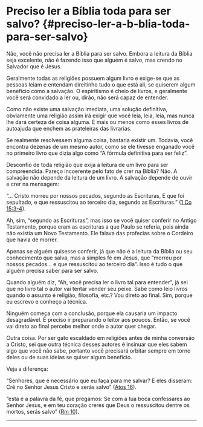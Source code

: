 # Preciso ler a Bíblia toda para ser salvo? {#preciso-ler-a-b-blia-toda-para-ser-salvo}

Não, você não precisa ler a Bíblia para ser salvo. Embora a leitura da Bíblia seja excelente, não é fazendo isso que alguém é salvo, mas crendo no Salvador que é Jesus.

Geralmente todas as religiões possuem algum livro e exige-se que as pessoas leiam e entendam direitinho tudo o que está ali, se quiserem algum benefício como a salvação. O espiritismo é cheio de livros, e geralmente você será convidado a ler ou, dirão, não será capaz de entender.

Como não existe uma salvação imediata, uma solução definitiva, obviamente uma religião assim irá exigir que você leia, leia, leia, mas nunca lhe dará certeza de coisa alguma. É mais ou menos como esses livros de autoajuda que enchem as prateleiras das livrarias.

Se realmente resolvessem alguma coisa, bastaria existir um. Todavia, você encontra dezenas de um mesmo autor, como se ele tivesse enganado você no primeiro livro que dizia algo como “A fórmula definitiva para ser feliz”.

Desconfio de toda religião que exija a leitura de um livro para ser compreendida. Pareço incoerente pelo fato de crer na Bíblia? Não. A salvação não depende da leitura de um livro. A salvação depende de ouvir e crer na mensagem:

“... Cristo morreu por nossos pecados, segundo as Escrituras, E que foi sepultado, e que ressuscitou ao terceiro dia, segundo as Escrituras.” ([1 Co 15:3-4](http://bibliaonline.com.br/acf/1co/15/3-4)).

Ah, sim, “segundo as Escrituras”, mas isso se você quiser conferir no Antigo Testamento, porque eram as escrituras a que Paulo se referia, pois ainda não existia um Novo Testamento. Ele falava das profecias sobre o Cordeiro que havia de morrer.

Apenas se alguém quisesse conferir, já que não é a leitura da Bíblia ou seu conhecimento que salva, mas a simples fé em Jesus, que “morreu por nossos pecados... e que ressuscitou ao terceiro dia”. Isso é tudo o que alguém precisa saber para ser salvo.

Quando alguém diz, “Ah, você precisa ler o livro tal para entender”, já sei que no livro tal o autor vai tentar vender seu peixe. Sabe como leio livros quando o assunto é religião, filosofia, etc.? Vou direto ao final. Sim, porque eu escrevo e conheço a técnica.

Ninguém começa com a conclusão, porque ela causaria um impacto desagradável. É preciso ir preparando o leitor aos poucos. Então, se você vai direto ao final percebe melhor onde o autor quer chegar.

Outra coisa. Por ser gato escaldado em religiões antes de minha conversão a Cristo, sei que outra técnica desses autores é insinuar que eles sabem algo que você não sabe, portanto você precisará orbitar sempre em torno deles ou de suas ideias se quiser algum benefício.

Veja a diferença:

“Senhores, que é necessário que eu faça para me salvar? E eles disseram: Crê no Senhor Jesus Cristo e serás salvo” ([Atos 16](http://bibliaonline.com.br/acf/atos/16)).

“esta é a palavra da fé, que pregamos: Se com a tua boca confessares ao Senhor Jesus, e em teu coração creres que Deus o ressuscitou dentre os mortos, serás salvo” ([Rm 10](http://bibliaonline.com.br/acf/rm/10)).

*****